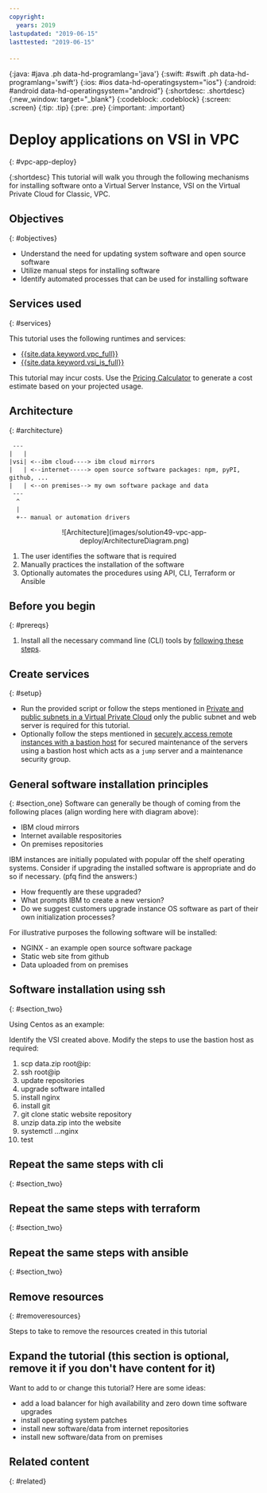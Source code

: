 ```yaml
---
copyright:
  years: 2019
lastupdated: "2019-06-15"
lasttested: "2019-06-15"

---
```


{:java: #java .ph data-hd-programlang='java'}
{:swift: #swift .ph data-hd-programlang='swift'}
{:ios: #ios data-hd-operatingsystem="ios"}
{:android: #android data-hd-operatingsystem="android"}
{:shortdesc: .shortdesc}
{:new_window: target="_blank"}
{:codeblock: .codeblock}
{:screen: .screen}
{:tip: .tip}
{:pre: .pre}
{:important: .important}

# Deploy applications on VSI in VPC
{: #vpc-app-deploy}

{:shortdesc}
This tutorial will walk you through the following mechanisms for installing software onto a Virtual Server Instance, VSI on the Virtual Private Cloud for Classic, VPC.

## Objectives
{: #objectives}

* Understand the need for updating system software and open source software
* Utilize manual steps for installing software
* Identify automated processes that can be used for installing software

## Services used
{: #services}

This tutorial uses the following runtimes and services:
- [{{site.data.keyword.vpc_full}}](https://{DomainName}/vpc/provision/vpc)
- [{{site.data.keyword.vsi_is_full}}](https://{DomainName}/vpc/provision/vs)

This tutorial may incur costs. Use the [Pricing Calculator](https://{DomainName}/estimator/review) to generate a cost estimate based on your projected usage.

## Architecture
{: #architecture}

```
 ---
|   |
|vsi| <--ibm cloud----> ibm cloud mirrors
|   | <--internet-----> open source software packages: npm, pyPI, github, ...
|   | <--on premises--> my own software package and data
 ---
  ^
  |
  +-- manual or automation drivers
```

<p style="text-align: center;">
  ![Architecture](images/solution49-vpc-app-deploy/ArchitectureDiagram.png)
</p>

1. The user identifies the software that is required
1. Manually practices the installation of the software
1. Optionally automates the procedures using API, CLI, Terraform or Ansible

## Before you begin
{: #prereqs}

1. Install all the necessary command line (CLI) tools by [following these steps](https://{DomainName}/docs/cli?topic=cloud-cli-ibmcloud-cli#overview).

## Create services
{: #setup}

- Run the provided script or follow the steps mentioned in [Private and public subnets in a Virtual Private Cloud](https://{DomainName}/docs/tutorials?topic=solution-tutorials-vpc-public-app-private-backend) only the public subnet and web server is required for this tutorial.
- Optionally follow the steps mentioned in [securely access remote instances with a bastion host](https://{DomainName}/docs/tutorials?topic=solution-tutorials-vpc-secure-management-bastion-server) for secured maintenance of the servers using a bastion host which acts as a `jump` server and a maintenance security group.


## General software installation principles
{: #section_one}
Software can generally be though of coming from the following places (align wording here with diagram above):
- IBM cloud mirrors
- Internet available respositories
- On premises repositories

IBM instances are initially populated with popular off the shelf operating systems.  Consider if upgrading the installed software is appropriate and do so if necessary.
(pfq find the answers:)
- How frequently are these upgraded?
- What prompts IBM to create a new version?
- Do we suggest customers upgrade instance OS software as part of their own initialization processes?

For illustrative purposes the following software will be installed:
- NGINX - an example open source software package
- Static web site from github
- Data uploaded from on premises

## Software installation using ssh
{: #section_two}

Using Centos as an example:

Identify the VSI created above.  Modify the steps to use the bastion host as required:
1. scp data.zip root@ip:<IP>
1. ssh root@ip
1. update repositories
1. upgrade software intalled
1. install nginx
1. install git
1. git clone static website repository
1. unzip data.zip into the website
1. systemctl ...nginx
1. test

## Repeat the same steps with cli
{: #section_two}

## Repeat the same steps with terraform
{: #section_two}

## Repeat the same steps with ansible
{: #section_two}

## Remove resources
{: #removeresources}

Steps to take to remove the resources created in this tutorial

## Expand the tutorial (this section is optional, remove it if you don't have content for it)

Want to add to or change this tutorial? Here are some ideas:
- add a load balancer for high availability and zero down time software upgrades
- install operating system patches
- install new software/data from internet repositories
- install new software/data from on premises

## Related content
{: #related}

